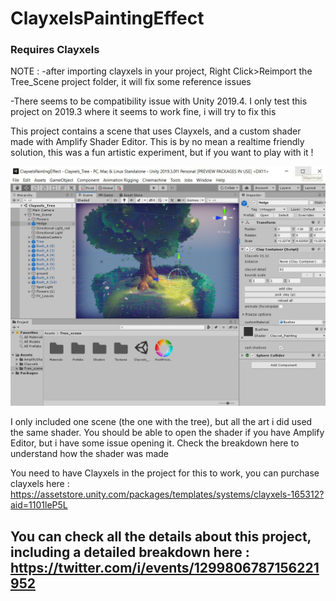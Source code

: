 # ClayxelsPaintingEffect

### Requires Clayxels 

NOTE : -after importing clayxels in your project, Right Click>Reimport the Tree_Scene project folder, it will fix some reference issues

-There seems to be compatibility issue with Unity 2019.4.  I only test this project on 2019.3 where it seems to work fine, i will try to fix this 


This project contains a scene that uses Clayxels, and a custom shader made with Amplify Shader Editor. This is by no mean a realtime friendly solution, this was a fun artistic experiment, but if you want to play with it !

![tree](./readme_Assets/001.jpg)

I only included one scene (the one with the tree), but all the art i did used the same shader. You should be able to open the shader if you have Amplify Editor, but i have some issue opening it. Check the breakdown here to understand how the shader was made 

You need to have Clayxels in the project for this to work, you can purchase clayxels here :  https://assetstore.unity.com/packages/templates/systems/clayxels-165312?aid=1101leP5L

## You can check all the details about this project, including a detailed breakdown here : https://twitter.com/i/events/1299806787156221952
